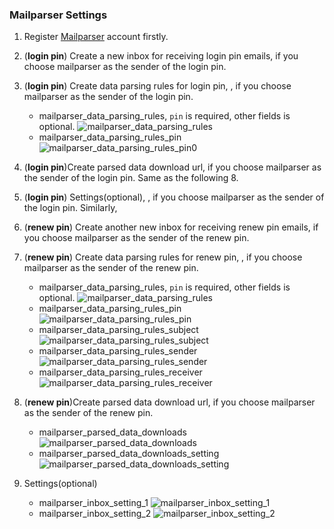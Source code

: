### Mailparser Settings

1. Register [Mailparser](https://mailparser.io) account firstly.

2. (**login pin**) Create a new inbox for receiving login pin emails, if you choose mailparser as the sender of the login pin.

3. (**login pin**) Create data parsing rules for login pin, , if you choose mailparser as the sender of the login pin.
   - mailparser_data_parsing_rules, `pin` is required, other fields is optional.
     ![mailparser_data_parsing_rules](./imgs/mailparser/mailparser_data_parsing_rules.png)
   - mailparser_data_parsing_rules_pin
     ![mailparser_data_parsing_rules_pin0](./imgs/mailparser/mailparser_data_parsing_rules_pin0.png)
4. (**login pin**)Create parsed data download url, if you choose mailparser as the sender of the login pin. Same as the following 8.
5. (**login pin**) Settings(optional), , if you choose mailparser as the sender of the login pin.
     Similarly,

6. (**renew pin**) Create another new inbox for receiving renew pin emails, if you choose mailparser as the sender of the renew pin.

7. (**renew pin**) Create data parsing rules for renew pin, , if you choose mailparser as the sender of the renew pin.
   - mailparser_data_parsing_rules, `pin` is required, other fields is optional.
     ![mailparser_data_parsing_rules](./imgs/mailparser/mailparser_data_parsing_rules.png)
   - mailparser_data_parsing_rules_pin
     ![mailparser_data_parsing_rules_pin](./imgs/mailparser/mailparser_data_parsing_rules_pin.png)
   - mailparser_data_parsing_rules_subject
     ![mailparser_data_parsing_rules_subject](./imgs/mailparser/mailparser_data_parsing_rules_subject.png)
   - mailparser_data_parsing_rules_sender
     ![mailparser_data_parsing_rules_sender](./imgs/mailparser/mailparser_data_parsing_rules_sender.png)
   - mailparser_data_parsing_rules_receiver
     ![mailparser_data_parsing_rules_receiver](./imgs/mailparser/mailparser_data_parsing_rules_receiver.png)
   
8. (**renew pin**)Create parsed data download url, if you choose mailparser as the sender of the renew pin.
   - mailparser_parsed_data_downloads
     ![mailparser_parsed_data_downloads](./imgs/mailparser/mailparser_parsed_data_downloads.png)
   - mailparser_parsed_data_downloads_setting
     ![mailparser_parsed_data_downloads_setting](./imgs/mailparser/mailparser_parsed_data_downloads_setting.png)
   
9. Settings(optional)
   - mailparser_inbox_setting_1
    ![mailparser_inbox_setting_1](./imgs/mailparser/mailparser_inbox_setting_1.png)
   - mailparser_inbox_setting_2
    ![mailparser_inbox_setting_2](./imgs/mailparser/mailparser_inbox_setting_2.png)
